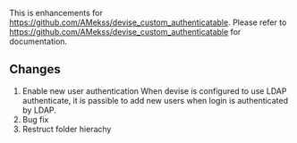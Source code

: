 This is enhancements for https://github.com/AMekss/devise_custom_authenticatable.
Please refer to https://github.com/AMekss/devise_custom_authenticatable for documentation.

## Changes
1. Enable new user authentication
When devise is configured to use LDAP authenticate, it is passible to add new
users when login is authenticated by LDAP.
2. Bug fix
3. Restruct folder hierachy

